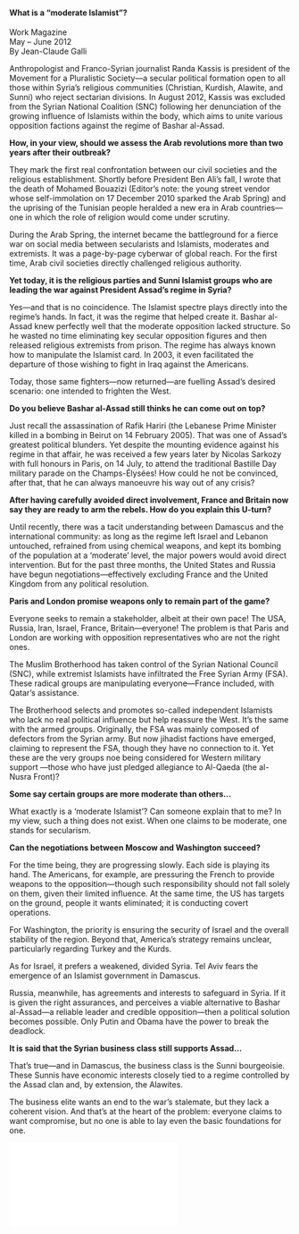 <h4>What is a “moderate Islamist”?</h4>

Work Magazine  
May – June 2012  
By Jean-Claude Galli  

Anthropologist and Franco-Syrian journalist Randa Kassis is president of the Movement for a Pluralistic Society—a secular political formation open to all those within Syria’s religious communities (Christian, Kurdish, Alawite, and Sunni) who reject sectarian divisions. In August 2012, Kassis was excluded from the Syrian National Coalition (SNC) following her denunciation of the growing influence of Islamists within the body, which aims to unite various opposition factions against the regime of Bashar al-Assad.

<b>How, in your view, should we assess the Arab revolutions more than two years after their outbreak?</b>

They mark the first real confrontation between our civil societies and the religious establishment. Shortly before President Ben Ali’s fall, I wrote that the death of Mohamed Bouazizi (Editor’s note: the young street vendor whose self-immolation on 17 December 2010 sparked the Arab Spring) and the uprising of the Tunisian people heralded a new era in Arab countries—one in which the role of religion would come under scrutiny.

During the Arab Spring, the internet became the battleground for a fierce war on social media between secularists and Islamists, moderates and extremists. It was a page-by-page cyberwar of global reach. For the first time, Arab civil societies directly challenged religious authority.

<b>Yet today, it is the religious parties and Sunni Islamist groups who are leading the war against President Assad’s regime in Syria?</b>

Yes—and that is no coincidence. The Islamist spectre plays directly into the regime’s hands. In fact, it was the regime that helped create it. Bashar al-Assad knew perfectly well that the moderate opposition lacked structure. So he wasted no time eliminating key secular opposition figures and then released religious extremists from prison. The regime has always known how to manipulate the Islamist card. In 2003, it even facilitated the departure of those wishing to fight in Iraq against the Americans.

Today, those same fighters—now returned—are fuelling Assad’s desired scenario: one intended to frighten the West.

<b>Do you believe Bashar al-Assad still thinks he can come out on top?</b>

Just recall the assassination of Rafik Hariri (the Lebanese Prime Minister killed in a bombing in Beirut on 14 February 2005). That was one of Assad’s greatest political blunders. Yet despite the mounting evidence against his regime in that affair, he was received a few years later by Nicolas Sarkozy with full honours in Paris, on 14 July, to attend the traditional Bastille Day military parade on the Champs-Élysées! How could he not be convinced, after that, that he can always manoeuvre his way out of any crisis?

<b>After having carefully avoided direct involvement, France and Britain now say they are ready to arm the rebels. How do you explain this U-turn?</b>

Until recently, there was a tacit understanding between Damascus and the international community: as long as the regime left Israel and Lebanon untouched, refrained from using chemical weapons, and kept its bombing of the population at a ‘moderate’ level, the major powers would avoid direct intervention. But for the past three months, the United States and Russia have begun negotiations—effectively excluding France and the United Kingdom from any political resolution.

<b>Paris and London promise weapons only to remain part of the game?</b>

Everyone seeks to remain a stakeholder, albeit at their own pace! The USA, Russia, Iran, Israel, France, Britain—everyone! The problem is that Paris and London are working with opposition representatives who are not the right ones.

The Muslim Brotherhood has taken control of the Syrian National Council (SNC), while extremist Islamists have infiltrated the Free Syrian Army (FSA). These radical groups are manipulating everyone—France included, with Qatar’s assistance.

The Brotherhood selects and promotes so-called independent Islamists who lack no real political influence but help reassure the West. It’s the same with the armed groups. Originally, the FSA was mainly composed of defectors from the Syrian army. But now jihadist factions have emerged, claiming to represent the FSA, though they have no connection to it. Yet these are the very groups noe being considered for Western military support —those who have just pledged allegiance to Al-Qaeda (the al-Nusra Front)?

<b>Some say certain groups are more moderate than others…</b>

What exactly is a ‘moderate Islamist’? Can someone explain that to me? In my view, such a thing does not exist. When one claims to be moderate, one stands for secularism.

<b>Can the negotiations between Moscow and Washington succeed?</b>

For the time being, they are progressing slowly. Each side is playing its hand. The Americans, for example, are pressuring the French to provide weapons to the opposition—though such responsibility should not fall solely on them, given their limited influence. At the same time, the US has targets on the ground, people it wants eliminated; it is conducting covert operations.

For Washington, the priority is ensuring the security of Israel and the overall stability of the region. Beyond that, America’s strategy remains unclear, particularly regarding Turkey and the Kurds.

As for Israel, it prefers a weakened, divided Syria. Tel Aviv fears the emergence of an Islamist government in Damascus.

Russia, meanwhile, has agreements and interests to safeguard in Syria. If it is given the right assurances, and perceives a viable alternative to Bashar al-Assad—a reliable leader and credible opposition—then a political solution becomes possible. Only Putin and Obama have the power to break the deadlock.

<b>It is said that the Syrian business class still supports Assad…</b>

That’s true—and in Damascus, the business class is the Sunni bourgeoisie. These Sunnis have economic interests closely tied to a regime controlled by the Assad clan and, by extension, the Alawites.

The business elite wants an end to the war’s stalemate, but they lack a coherent vision. And that’s at the heart of the problem: everyone claims to want compromise, but no one is able to lay even the basic foundations for one.

![](11.pdf)
<p></p>

